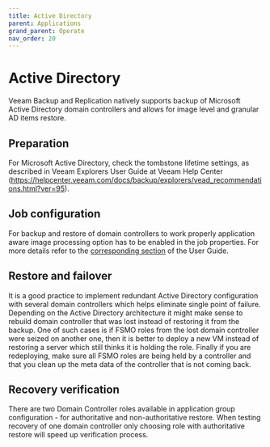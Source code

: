 ```yaml
---
title: Active Directory
parent: Applications
grand_parent: Operate
nav_order: 20
---
```




# Active Directory

Veeam Backup and Replication natively supports backup of Microsoft Active Directory domain controllers and allows for image level and granular AD items restore.

## Preparation

For Microsoft Active Directory, check the tombstone lifetime settings, as described in Veeam Explorers User Guide at Veeam Help Center (https://helpcenter.veeam.com/docs/backup/explorers/vead_recommendations.html?ver=95).

## Job configuration

For backup and restore of domain controllers to work properly application aware image processing option has to be enabled in the job properties. For more details refer to the [corresponding section](https://helpcenter.veeam.com/docs/backup/vsphere/backup_job_vss_vm.html?ver=95) of the User Guide.

## Restore and failover

It is a good practice to implement redundant Active Directory configuration with several domain controllers which helps eliminate single point of failure. Depending on the Active Directory architecture it might make sense to rebuild domain controller that was lost instead of restoring it from the backup. One of such cases is if FSMO roles from the lost domain controller were seized on another one, then it is better to deploy a new VM instead of restoring a server which still thinks it is holding the role. Finally if you are redeploying, make sure all FSMO roles are being held by a controller and that you clean up the meta data of the controller that is not coming back.

## Recovery verification

There are two Domain Controller roles available in application group configuration - for authoritative and non-authoritative restore. When testing recovery of one domain controller only choosing role with authoritative restore will speed up verification process.
